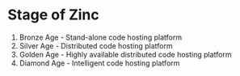 # Stage of Zinc

1.   Bronze Age - Stand-alone code hosting platform
2.   Silver Age - Distributed code hosting platform
3.   Golden Age - Highly available distributed code hosting platform
4.   Diamond Age - Intelligent code hosting platform